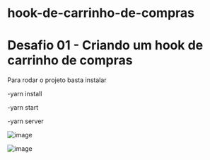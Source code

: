 # hook-de-carrinho-de-compras
# Desafio 01 - Criando um hook de carrinho de compras  #


<p>Para rodar o projeto basta instalar
  
  -yarn install
  
  -yarn start
  
  -yarn server
</p>


![image](https://user-images.githubusercontent.com/51343240/159110858-e7d8a1cd-5f05-4400-ab79-50c72f11f518.png)


![image](https://user-images.githubusercontent.com/51343240/159110865-7d6fd1b8-92e7-4ebf-a34b-c481f78dba7d.png)


